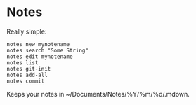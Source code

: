 # Notes

  Really simple:
  
    notes new mynotename
    notes search "Some String"
    notes edit mynotename
    notes list
    notes git-init
    notes add-all
    notes commit
  
  Keeps your notes in ~/Documents/Notes/%Y/%m/%d/<name>.mdown.